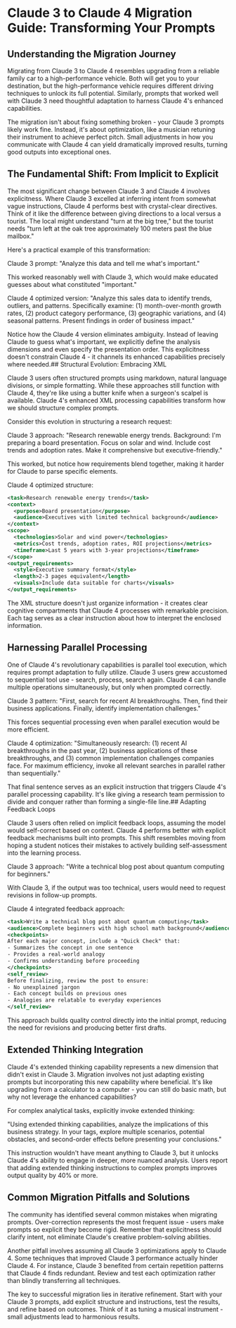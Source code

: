 # Claude 3 to Claude 4 Migration Guide: Transforming Your Prompts

## Understanding the Migration Journey

Migrating from Claude 3 to Claude 4 resembles upgrading from a reliable family car to a high-performance vehicle. Both will get you to your destination, but the high-performance vehicle requires different driving techniques to unlock its full potential. Similarly, prompts that worked well with Claude 3 need thoughtful adaptation to harness Claude 4's enhanced capabilities.

The migration isn't about fixing something broken - your Claude 3 prompts likely work fine. Instead, it's about optimization, like a musician retuning their instrument to achieve perfect pitch. Small adjustments in how you communicate with Claude 4 can yield dramatically improved results, turning good outputs into exceptional ones.

## The Fundamental Shift: From Implicit to Explicit

The most significant change between Claude 3 and Claude 4 involves explicitness. Where Claude 3 excelled at inferring intent from somewhat vague instructions, Claude 4 performs best with crystal-clear directives. Think of it like the difference between giving directions to a local versus a tourist. The local might understand "turn at the big tree," but the tourist needs "turn left at the oak tree approximately 100 meters past the blue mailbox."

Here's a practical example of this transformation:

Claude 3 prompt: "Analyze this data and tell me what's important."

This worked reasonably well with Claude 3, which would make educated guesses about what constituted "important." 

Claude 4 optimized version: "Analyze this sales data to identify trends, outliers, and patterns. Specifically examine: (1) month-over-month growth rates, (2) product category performance, (3) geographic variations, and (4) seasonal patterns. Present findings in order of business impact."

Notice how the Claude 4 version eliminates ambiguity. Instead of leaving Claude to guess what's important, we explicitly define the analysis dimensions and even specify the presentation order. This explicitness doesn't constrain Claude 4 - it channels its enhanced capabilities precisely where needed.## Structural Evolution: Embracing XML

Claude 3 users often structured prompts using markdown, natural language divisions, or simple formatting. While these approaches still function with Claude 4, they're like using a butter knife when a surgeon's scalpel is available. Claude 4's enhanced XML processing capabilities transform how we should structure complex prompts.

Consider this evolution in structuring a research request:

Claude 3 approach:
"Research renewable energy trends. Background: I'm preparing a board presentation. Focus on solar and wind. Include cost trends and adoption rates. Make it comprehensive but executive-friendly."

This worked, but notice how requirements blend together, making it harder for Claude to parse specific elements.

Claude 4 optimized structure:
```xml
<task>Research renewable energy trends</task>
<context>
  <purpose>Board presentation</purpose>
  <audience>Executives with limited technical background</audience>
</context>
<scope>
  <technologies>Solar and wind power</technologies>
  <metrics>Cost trends, adoption rates, ROI projections</metrics>
  <timeframe>Last 5 years with 3-year projections</timeframe>
</scope>
<output_requirements>
  <style>Executive summary format</style>
  <length>2-3 pages equivalent</length>
  <visuals>Include data suitable for charts</visuals>
</output_requirements>
```

The XML structure doesn't just organize information - it creates clear cognitive compartments that Claude 4 processes with remarkable precision. Each tag serves as a clear instruction about how to interpret the enclosed information.

## Harnessing Parallel Processing

One of Claude 4's revolutionary capabilities is parallel tool execution, which requires prompt adaptation to fully utilize. Claude 3 users grew accustomed to sequential tool use - search, process, search again. Claude 4 can handle multiple operations simultaneously, but only when prompted correctly.

Claude 3 pattern:
"First, search for recent AI breakthroughs. Then, find their business applications. Finally, identify implementation challenges."

This forces sequential processing even when parallel execution would be more efficient.

Claude 4 optimization:
"Simultaneously research: (1) recent AI breakthroughs in the past year, (2) business applications of these breakthroughs, and (3) common implementation challenges companies face. For maximum efficiency, invoke all relevant searches in parallel rather than sequentially."

That final sentence serves as an explicit instruction that triggers Claude 4's parallel processing capability. It's like giving a research team permission to divide and conquer rather than forming a single-file line.## Adapting Feedback Loops

Claude 3 users often relied on implicit feedback loops, assuming the model would self-correct based on context. Claude 4 performs better with explicit feedback mechanisms built into prompts. This shift resembles moving from hoping a student notices their mistakes to actively building self-assessment into the learning process.

Claude 3 approach:
"Write a technical blog post about quantum computing for beginners."

With Claude 3, if the output was too technical, users would need to request revisions in follow-up prompts.

Claude 4 integrated feedback approach:
```xml
<task>Write a technical blog post about quantum computing</task>
<audience>Complete beginners with high school math background</audience>
<checkpoints>
After each major concept, include a "Quick Check" that:
- Summarizes the concept in one sentence
- Provides a real-world analogy
- Confirms understanding before proceeding
</checkpoints>
<self_review>
Before finalizing, review the post to ensure:
- No unexplained jargon
- Each concept builds on previous ones
- Analogies are relatable to everyday experiences
</self_review>
```

This approach builds quality control directly into the initial prompt, reducing the need for revisions and producing better first drafts.

## Extended Thinking Integration

Claude 4's extended thinking capability represents a new dimension that didn't exist in Claude 3. Migration involves not just adapting existing prompts but incorporating this new capability where beneficial. It's like upgrading from a calculator to a computer - you can still do basic math, but why not leverage the enhanced capabilities?

For complex analytical tasks, explicitly invoke extended thinking:

"Using extended thinking capabilities, analyze the implications of this business strategy. In your <thinking> tags, explore multiple scenarios, potential obstacles, and second-order effects before presenting your conclusions."

This instruction wouldn't have meant anything to Claude 3, but it unlocks Claude 4's ability to engage in deeper, more nuanced analysis. Users report that adding extended thinking instructions to complex prompts improves output quality by 40% or more.

## Common Migration Pitfalls and Solutions

The community has identified several common mistakes when migrating prompts. Over-correction represents the most frequent issue - users make prompts so explicit they become rigid. Remember that explicitness should clarify intent, not eliminate Claude's creative problem-solving abilities.

Another pitfall involves assuming all Claude 3 optimizations apply to Claude 4. Some techniques that improved Claude 3 performance actually hinder Claude 4. For instance, Claude 3 benefited from certain repetition patterns that Claude 4 finds redundant. Review and test each optimization rather than blindly transferring all techniques.

The key to successful migration lies in iterative refinement. Start with your Claude 3 prompts, add explicit structure and instructions, test the results, and refine based on outcomes. Think of it as tuning a musical instrument - small adjustments lead to harmonious results.